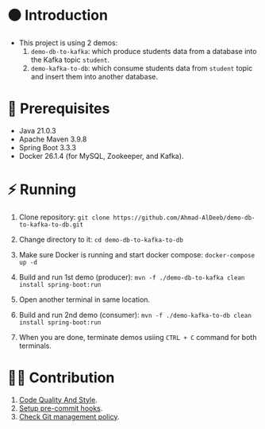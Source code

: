 # ⚫ Introduction
- This project is using 2 demos:
  1. `demo-db-to-kafka`: which produce students data from a database into the Kafka topic `student`.
  2. `demo-kafka-to-db`: which consume students data from `student` topic and insert them into another database.

# 🔴 Prerequisites
- Java 21.0.3
- Apache Maven 3.9.8
- Spring Boot 3.3.3
- Docker 26.1.4 (for MySQL, Zookeeper, and Kafka).

# ⚡ Running
1. Clone repository: `git clone https://github.com/Ahmad-AlDeeb/demo-db-to-kafka-to-db.git`
2. Change directory to it: `cd demo-db-to-kafka-to-db`
3. Make sure Docker is running and start docker compose: `docker-compose up -d`
4. Build and run 1st demo (producer): `mvn -f ./demo-db-to-kafka clean install spring-boot:run`
5. Open another terminal in same location.
6. Build and run 2nd demo (consumer): `mvn -f ./demo-kafka-to-db clean install spring-boot:run`

7. When you are done, terminate demos usiing `CTRL + C` command for both terminals.

# 🙋‍♂️ Contribution
1. [Code Quality And Style](https://github.com/Ahmad-AlDeeb/demo-db-to-kafka-to-db/blob/main/docs/Code%20Quality%20And%20Style.md).
2. [Setup pre-commit hooks](https://github.com/Ahmad-AlDeeb/demo-db-to-kafka-to-db/blob/main/docs/Setup%20Pre-commit%20Hooks.md).
3. [Check Git management policy](https://github.com/Ahmad-AlDeeb/demo-db-to-kafka-to-db/blob/main/docs/Git%20Management%20Policy.md).

